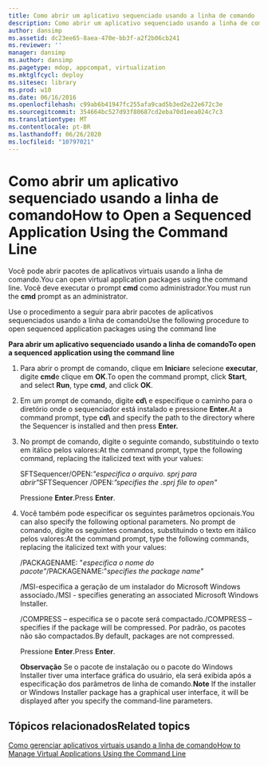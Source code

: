 ```yaml
---
title: Como abrir um aplicativo sequenciado usando a linha de comando
description: Como abrir um aplicativo sequenciado usando a linha de comando
author: dansimp
ms.assetid: dc23ee65-8aea-470e-bb3f-a2f2b06cb241
ms.reviewer: ''
manager: dansimp
ms.author: dansimp
ms.pagetype: mdop, appcompat, virtualization
ms.mktglfcycl: deploy
ms.sitesec: library
ms.prod: w10
ms.date: 06/16/2016
ms.openlocfilehash: c99ab6b41947fc255afa9cad5b3ed2e22e672c3e
ms.sourcegitcommit: 354664bc527d93f80687cd2eba70d1eea024c7c3
ms.translationtype: MT
ms.contentlocale: pt-BR
ms.lasthandoff: 06/26/2020
ms.locfileid: "10797021"
---
```

# <span data-ttu-id="c2196-103">Como abrir um aplicativo sequenciado usando a linha de comando</span><span class="sxs-lookup"><span data-stu-id="c2196-103">How to Open a Sequenced Application Using the Command Line</span></span>


<span data-ttu-id="c2196-104">Você pode abrir pacotes de aplicativos virtuais usando a linha de comando.</span><span class="sxs-lookup"><span data-stu-id="c2196-104">You can open virtual application packages using the command line.</span></span> <span data-ttu-id="c2196-105">Você deve executar o prompt **cmd** como administrador.</span><span class="sxs-lookup"><span data-stu-id="c2196-105">You must run the **cmd** prompt as an administrator.</span></span>

<span data-ttu-id="c2196-106">Use o procedimento a seguir para abrir pacotes de aplicativos sequenciados usando a linha de comando</span><span class="sxs-lookup"><span data-stu-id="c2196-106">Use the following procedure to open sequenced application packages using the command line</span></span>

**<span data-ttu-id="c2196-107">Para abrir um aplicativo sequenciado usando a linha de comando</span><span class="sxs-lookup"><span data-stu-id="c2196-107">To open a sequenced application using the command line</span></span>**

1.  <span data-ttu-id="c2196-108">Para abrir o prompt de comando, clique em **Iniciar**e selecione **executar**, digite **cmd**e clique em **OK**.</span><span class="sxs-lookup"><span data-stu-id="c2196-108">To open the command prompt, click **Start**, and select **Run**, type **cmd**, and click **OK**.</span></span>

2.  <span data-ttu-id="c2196-109">Em um prompt de comando, digite **cd\\** e especifique o caminho para o diretório onde o sequenciador está instalado e pressione **Enter.**</span><span class="sxs-lookup"><span data-stu-id="c2196-109">At a command prompt, type **cd\\** and specify the path to the directory where the Sequencer is installed and then press **Enter.**</span></span>

3.  <span data-ttu-id="c2196-110">No prompt de comando, digite o seguinte comando, substituindo o texto em itálico pelos valores:</span><span class="sxs-lookup"><span data-stu-id="c2196-110">At the command prompt, type the following command, replacing the italicized text with your values:</span></span>

    <span data-ttu-id="c2196-111">SFTSequencer/OPEN:*"especifica o arquivo. sprj para abrir"*</span><span class="sxs-lookup"><span data-stu-id="c2196-111">SFTSequencer /OPEN:*”specifies the .sprj file to open"*</span></span>

    <span data-ttu-id="c2196-112">Pressione **Enter**.</span><span class="sxs-lookup"><span data-stu-id="c2196-112">Press **Enter**.</span></span>

4.  <span data-ttu-id="c2196-113">Você também pode especificar os seguintes parâmetros opcionais.</span><span class="sxs-lookup"><span data-stu-id="c2196-113">You can also specify the following optional parameters.</span></span> <span data-ttu-id="c2196-114">No prompt de comando, digite os seguintes comandos, substituindo o texto em itálico pelos valores:</span><span class="sxs-lookup"><span data-stu-id="c2196-114">At the command prompt, type the following commands, replacing the italicized text with your values:</span></span>

    <span data-ttu-id="c2196-115">/PACKAGENAME: "*especifica o nome do pacote"*</span><span class="sxs-lookup"><span data-stu-id="c2196-115">/PACKAGENAME:"*specifies the package name"*</span></span>

    <span data-ttu-id="c2196-116">/MSI-especifica a geração de um instalador do Microsoft Windows associado.</span><span class="sxs-lookup"><span data-stu-id="c2196-116">/MSI - specifies generating an associated Microsoft Windows Installer.</span></span>

    <span data-ttu-id="c2196-117">/COMPRESS – especifica se o pacote será compactado.</span><span class="sxs-lookup"><span data-stu-id="c2196-117">/COMPRESS – specifies if the package will be compressed.</span></span> <span data-ttu-id="c2196-118">Por padrão, os pacotes não são compactados.</span><span class="sxs-lookup"><span data-stu-id="c2196-118">By default, packages are not compressed.</span></span>

    <span data-ttu-id="c2196-119">Pressione **Enter**.</span><span class="sxs-lookup"><span data-stu-id="c2196-119">Press **Enter**.</span></span>

    <span data-ttu-id="c2196-120">**Observação**  Se o pacote de instalação ou o pacote do Windows Installer tiver uma interface gráfica do usuário, ela será exibida após a especificação dos parâmetros de linha de comando.</span><span class="sxs-lookup"><span data-stu-id="c2196-120">**Note** If the installer or Windows Installer package has a graphical user interface, it will be displayed after you specify the command-line parameters.</span></span>

     

## <span data-ttu-id="c2196-121">Tópicos relacionados</span><span class="sxs-lookup"><span data-stu-id="c2196-121">Related topics</span></span>


[<span data-ttu-id="c2196-122">Como gerenciar aplicativos virtuais usando a linha de comando</span><span class="sxs-lookup"><span data-stu-id="c2196-122">How to Manage Virtual Applications Using the Command Line</span></span>](how-to-manage-virtual-applications-using-the-command-line.md)

 

 





